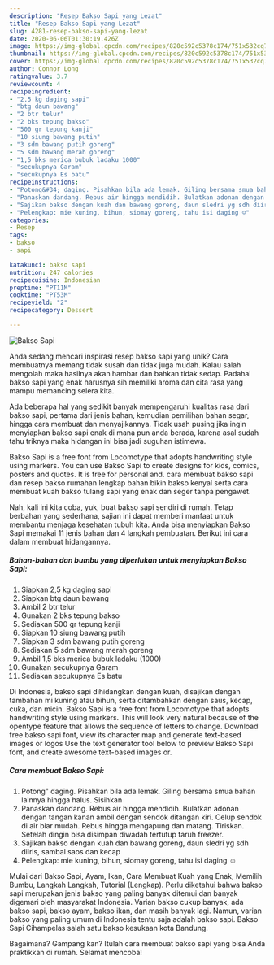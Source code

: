 ```yaml
---
description: "Resep Bakso Sapi yang Lezat"
title: "Resep Bakso Sapi yang Lezat"
slug: 4281-resep-bakso-sapi-yang-lezat
date: 2020-06-06T01:30:19.426Z
image: https://img-global.cpcdn.com/recipes/820c592c5378c174/751x532cq70/bakso-sapi-foto-resep-utama.jpg
thumbnail: https://img-global.cpcdn.com/recipes/820c592c5378c174/751x532cq70/bakso-sapi-foto-resep-utama.jpg
cover: https://img-global.cpcdn.com/recipes/820c592c5378c174/751x532cq70/bakso-sapi-foto-resep-utama.jpg
author: Connor Long
ratingvalue: 3.7
reviewcount: 4
recipeingredient:
- "2,5 kg daging sapi"
- "btg daun bawang"
- "2 btr telur"
- "2 bks tepung bakso"
- "500 gr tepung kanji"
- "10 siung bawang putih"
- "3 sdm bawang putih goreng"
- "5 sdm bawang merah goreng"
- "1,5 bks merica bubuk ladaku 1000"
- "secukupnya Garam"
- "secukupnya Es batu"
recipeinstructions:
- "Potong&#34; daging. Pisahkan bila ada lemak. Giling bersama smua bahan lainnya hingga halus. Sisihkan"
- "Panaskan dandang. Rebus air hingga mendidih. Bulatkan adonan dengan tangan kanan ambil dengan sendok ditangan kiri. Celup sendok di air biar mudah. Rebus hingga mengapung dan matang. Tiriskan. Setelah dingin bisa disimpan diwadah tertutup taruh freezer."
- "Sajikan bakso dengan kuah dan bawang goreng, daun sledri yg sdh diiris, sambal saos dan kecap"
- "Pelengkap: mie kuning, bihun, siomay goreng, tahu isi daging ☺️"
categories:
- Resep
tags:
- bakso
- sapi

katakunci: bakso sapi 
nutrition: 247 calories
recipecuisine: Indonesian
preptime: "PT11M"
cooktime: "PT53M"
recipeyield: "2"
recipecategory: Dessert

---
```



![Bakso Sapi](https://img-global.cpcdn.com/recipes/820c592c5378c174/751x532cq70/bakso-sapi-foto-resep-utama.jpg)

Anda sedang mencari inspirasi resep bakso sapi yang unik? Cara membuatnya memang tidak susah dan tidak juga mudah. Kalau salah mengolah maka hasilnya akan hambar dan bahkan tidak sedap. Padahal bakso sapi yang enak harusnya sih memiliki aroma dan cita rasa yang mampu memancing selera kita.

Ada beberapa hal yang sedikit banyak mempengaruhi kualitas rasa dari bakso sapi, pertama dari jenis bahan, kemudian pemilihan bahan segar, hingga cara membuat dan menyajikannya. Tidak usah pusing jika ingin menyiapkan bakso sapi enak di mana pun anda berada, karena asal sudah tahu triknya maka hidangan ini bisa jadi suguhan istimewa.

Bakso Sapi is a free font from Locomotype that adopts handwriting style using markers. You can use Bakso Sapi to create designs for kids, comics, posters and quotes. It is free for personal and. cara membuat bakso sapi dan resep bakso rumahan lengkap bahan bikin bakso kenyal serta cara membuat kuah bakso tulang sapi yang enak dan seger tanpa pengawet.


Nah, kali ini kita coba, yuk, buat bakso sapi sendiri di rumah. Tetap berbahan yang sederhana, sajian ini dapat memberi manfaat untuk membantu menjaga kesehatan tubuh kita. Anda bisa menyiapkan Bakso Sapi memakai 11 jenis bahan dan 4 langkah pembuatan. Berikut ini cara dalam membuat hidangannya.

<!--inarticleads1-->

##### Bahan-bahan dan bumbu yang diperlukan untuk menyiapkan Bakso Sapi:

1. Siapkan 2,5 kg daging sapi
1. Siapkan btg daun bawang
1. Ambil 2 btr telur
1. Gunakan 2 bks tepung bakso
1. Sediakan 500 gr tepung kanji
1. Siapkan 10 siung bawang putih
1. Siapkan 3 sdm bawang putih goreng
1. Sediakan 5 sdm bawang merah goreng
1. Ambil 1,5 bks merica bubuk ladaku (1000)
1. Gunakan secukupnya Garam
1. Sediakan secukupnya Es batu


Di Indonesia, bakso sapi dihidangkan dengan kuah, disajikan dengan tambahan mi kuning atau bihun, serta ditambahkan dengan saus, kecap, cuka, dan micin. Bakso Sapi is a free font from Locomotype that adopts handwriting style using markers. This will look very natural because of the opentype feature that allows the sequence of letters to change. Download free bakso sapi font, view its character map and generate text-based images or logos Use the text generator tool below to preview Bakso Sapi font, and create awesome text-based images or. 

<!--inarticleads2-->

##### Cara membuat Bakso Sapi:

1. Potong&#34; daging. Pisahkan bila ada lemak. Giling bersama smua bahan lainnya hingga halus. Sisihkan
1. Panaskan dandang. Rebus air hingga mendidih. Bulatkan adonan dengan tangan kanan ambil dengan sendok ditangan kiri. Celup sendok di air biar mudah. Rebus hingga mengapung dan matang. Tiriskan. Setelah dingin bisa disimpan diwadah tertutup taruh freezer.
1. Sajikan bakso dengan kuah dan bawang goreng, daun sledri yg sdh diiris, sambal saos dan kecap
1. Pelengkap: mie kuning, bihun, siomay goreng, tahu isi daging ☺️


Mulai dari Bakso Sapi, Ayam, Ikan, Cara Membuat Kuah yang Enak, Memilih Bumbu, Langkah Langkah, Tutorial (Lengkap). Perlu diketahui bahwa bakso sapi merupakan jenis bakso yang paling banyak ditemui dan banyak digemari oleh masyarakat Indonesia. Varian bakso cukup banyak, ada bakso sapi, bakso ayam, bakso ikan, dan masih banyak lagi. Namun, varian bakso yang paling umum di Indonesia tentu saja adalah bakso sapi. Bakso Sapi Cihampelas salah satu bakso kesukaan kota Bandung. 

Bagaimana? Gampang kan? Itulah cara membuat bakso sapi yang bisa Anda praktikkan di rumah. Selamat mencoba!
